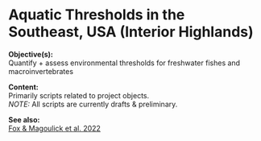# Aquatic Thresholds in the Southeast, USA (Interior Highlands)

**Objective(s):**  
Quantify + assess environmental thresholds for freshwater fishes and macroinvertebrates

**Content:**  
Primarily scripts related to project objects.  
*NOTE:* All scripts are currently drafts & preliminary.  

**See also:**  
[Fox & Magoulick et al. 2022](https://doi.org/10.1016/j.ecolind.2022.109500)
